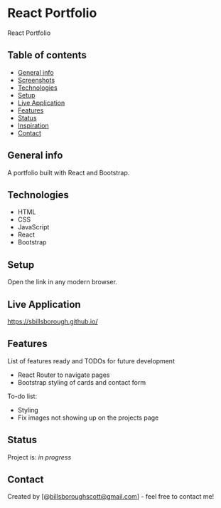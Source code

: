 # React Portfolio

React Portfolio

## Table of contents

- [General info](#general-info)
- [Screenshots](#screenshots)
- [Technologies](#technologies)
- [Setup](#setup)
- [Live Application](#live-application)
- [Features](#features)
- [Status](#status)
- [Inspiration](#inspiration)
- [Contact](#contact)

## General info

A portfolio built with React and Bootstrap.

## Technologies

- HTML
- CSS
- JavaScript
- React
- Bootstrap

## Setup

Open the link in any modern browser.

## Live Application

https://sbillsborough.github.io/

## Features

List of features ready and TODOs for future development

- React Router to navigate pages
- Bootstrap styling of cards and contact form

To-do list:

- Styling
- Fix images not showing up on the projects page

## Status

Project is: _in progress_

## Contact

Created by [@billsboroughscott@gmail.com] - feel free to contact me!
